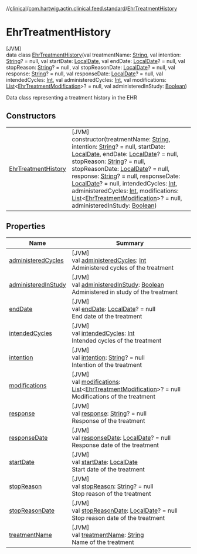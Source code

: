 //[clinical](../../../index.md)/[com.hartwig.actin.clinical.feed.standard](../index.md)/[EhrTreatmentHistory](index.md)

# EhrTreatmentHistory

[JVM]\
data class [EhrTreatmentHistory](index.md)(val treatmentName: [String](https://kotlinlang.org/api/latest/jvm/stdlib/kotlin/-string/index.html), val intention: [String](https://kotlinlang.org/api/latest/jvm/stdlib/kotlin/-string/index.html)? = null, val startDate: [LocalDate](https://docs.oracle.com/javase/8/docs/api/java/time/LocalDate.html), val endDate: [LocalDate](https://docs.oracle.com/javase/8/docs/api/java/time/LocalDate.html)? = null, val stopReason: [String](https://kotlinlang.org/api/latest/jvm/stdlib/kotlin/-string/index.html)? = null, val stopReasonDate: [LocalDate](https://docs.oracle.com/javase/8/docs/api/java/time/LocalDate.html)? = null, val response: [String](https://kotlinlang.org/api/latest/jvm/stdlib/kotlin/-string/index.html)? = null, val responseDate: [LocalDate](https://docs.oracle.com/javase/8/docs/api/java/time/LocalDate.html)? = null, val intendedCycles: [Int](https://kotlinlang.org/api/latest/jvm/stdlib/kotlin/-int/index.html), val administeredCycles: [Int](https://kotlinlang.org/api/latest/jvm/stdlib/kotlin/-int/index.html), val modifications: [List](https://kotlinlang.org/api/latest/jvm/stdlib/kotlin.collections/-list/index.html)&lt;[EhrTreatmentModification](../-ehr-treatment-modification/index.md)&gt;? = null, val administeredInStudy: [Boolean](https://kotlinlang.org/api/latest/jvm/stdlib/kotlin/-boolean/index.html))

Data class representing a treatment history in the EHR

## Constructors

| | |
|---|---|
| [EhrTreatmentHistory](-ehr-treatment-history.md) | [JVM]<br>constructor(treatmentName: [String](https://kotlinlang.org/api/latest/jvm/stdlib/kotlin/-string/index.html), intention: [String](https://kotlinlang.org/api/latest/jvm/stdlib/kotlin/-string/index.html)? = null, startDate: [LocalDate](https://docs.oracle.com/javase/8/docs/api/java/time/LocalDate.html), endDate: [LocalDate](https://docs.oracle.com/javase/8/docs/api/java/time/LocalDate.html)? = null, stopReason: [String](https://kotlinlang.org/api/latest/jvm/stdlib/kotlin/-string/index.html)? = null, stopReasonDate: [LocalDate](https://docs.oracle.com/javase/8/docs/api/java/time/LocalDate.html)? = null, response: [String](https://kotlinlang.org/api/latest/jvm/stdlib/kotlin/-string/index.html)? = null, responseDate: [LocalDate](https://docs.oracle.com/javase/8/docs/api/java/time/LocalDate.html)? = null, intendedCycles: [Int](https://kotlinlang.org/api/latest/jvm/stdlib/kotlin/-int/index.html), administeredCycles: [Int](https://kotlinlang.org/api/latest/jvm/stdlib/kotlin/-int/index.html), modifications: [List](https://kotlinlang.org/api/latest/jvm/stdlib/kotlin.collections/-list/index.html)&lt;[EhrTreatmentModification](../-ehr-treatment-modification/index.md)&gt;? = null, administeredInStudy: [Boolean](https://kotlinlang.org/api/latest/jvm/stdlib/kotlin/-boolean/index.html)) |

## Properties

| Name | Summary |
|---|---|
| [administeredCycles](administered-cycles.md) | [JVM]<br>val [administeredCycles](administered-cycles.md): [Int](https://kotlinlang.org/api/latest/jvm/stdlib/kotlin/-int/index.html)<br>Administered cycles of the treatment |
| [administeredInStudy](administered-in-study.md) | [JVM]<br>val [administeredInStudy](administered-in-study.md): [Boolean](https://kotlinlang.org/api/latest/jvm/stdlib/kotlin/-boolean/index.html)<br>Administered in study of the treatment |
| [endDate](end-date.md) | [JVM]<br>val [endDate](end-date.md): [LocalDate](https://docs.oracle.com/javase/8/docs/api/java/time/LocalDate.html)? = null<br>End date of the treatment |
| [intendedCycles](intended-cycles.md) | [JVM]<br>val [intendedCycles](intended-cycles.md): [Int](https://kotlinlang.org/api/latest/jvm/stdlib/kotlin/-int/index.html)<br>Intended cycles of the treatment |
| [intention](intention.md) | [JVM]<br>val [intention](intention.md): [String](https://kotlinlang.org/api/latest/jvm/stdlib/kotlin/-string/index.html)? = null<br>Intention of the treatment |
| [modifications](modifications.md) | [JVM]<br>val [modifications](modifications.md): [List](https://kotlinlang.org/api/latest/jvm/stdlib/kotlin.collections/-list/index.html)&lt;[EhrTreatmentModification](../-ehr-treatment-modification/index.md)&gt;? = null<br>Modifications of the treatment |
| [response](response.md) | [JVM]<br>val [response](response.md): [String](https://kotlinlang.org/api/latest/jvm/stdlib/kotlin/-string/index.html)? = null<br>Response of the treatment |
| [responseDate](response-date.md) | [JVM]<br>val [responseDate](response-date.md): [LocalDate](https://docs.oracle.com/javase/8/docs/api/java/time/LocalDate.html)? = null<br>Response date of the treatment |
| [startDate](start-date.md) | [JVM]<br>val [startDate](start-date.md): [LocalDate](https://docs.oracle.com/javase/8/docs/api/java/time/LocalDate.html)<br>Start date of the treatment |
| [stopReason](stop-reason.md) | [JVM]<br>val [stopReason](stop-reason.md): [String](https://kotlinlang.org/api/latest/jvm/stdlib/kotlin/-string/index.html)? = null<br>Stop reason of the treatment |
| [stopReasonDate](stop-reason-date.md) | [JVM]<br>val [stopReasonDate](stop-reason-date.md): [LocalDate](https://docs.oracle.com/javase/8/docs/api/java/time/LocalDate.html)? = null<br>Stop reason date of the treatment |
| [treatmentName](treatment-name.md) | [JVM]<br>val [treatmentName](treatment-name.md): [String](https://kotlinlang.org/api/latest/jvm/stdlib/kotlin/-string/index.html)<br>Name of the treatment |
